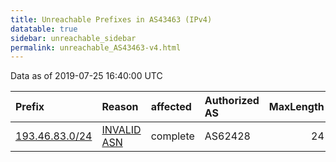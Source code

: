 ```yaml
---
title: Unreachable Prefixes in AS43463 (IPv4)
datatable: true
sidebar: unreachable_sidebar
permalink: unreachable_AS43463-v4.html
---
```


Data as of 2019-07-25 16:40:00 UTC


<div class="datatable-begin"></div>

| Prefix                                                 | Reason                                                                                                | affected   | Authorized AS   |   MaxLength | Anchor                                         |   unreachable /24s |
|:-------------------------------------------------------|:------------------------------------------------------------------------------------------------------|:-----------|:----------------|------------:|:-----------------------------------------------|-------------------:|
| [193.46.83.0/24](https://stat.ripe.net/193.46.83.0/24) | [INVALID ASN](https://rpki-validator.ripe.net/announcement-preview?asn=AS43463&prefix=193.46.83.0/24) | complete   | AS62428         |          24 | [RIPE](unreachable_RIPE_NCC_RPKI_Root-v4.html) |                  1 |

<div class="datatable-end"></div>